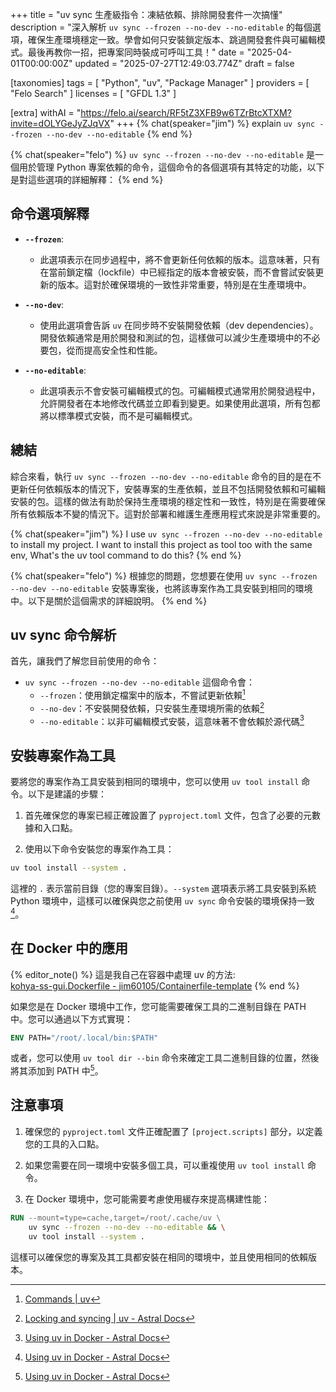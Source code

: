 +++
title = "uv sync 生產級指令：凍結依賴、排除開發套件一次搞懂"
description = "深入解析 `uv sync --frozen --no-dev --no-editable` 的每個選項，確保生產環境穩定一致。學會如何只安裝鎖定版本、跳過開發套件與可編輯模式。最後再教你一招，把專案同時裝成可呼叫工具！"
date = "2025-04-01T00:00:00Z"
updated = "2025-07-27T12:49:03.774Z"
draft = false

[taxonomies]
tags = [ "Python", "uv", "Package Manager" ]
providers = [ "Felo Search" ]
licenses = [ "GFDL 1.3" ]

[extra]
withAI = "<https://felo.ai/search/RF5tZ3XFB9w6TZrBtcXTXM?invite=dOLYGeJyZJqVX>"
+++
{% chat(speaker="jim") %}
explain `uv sync --frozen --no-dev --no-editable`
{% end %}

{% chat(speaker="felo") %}
`uv sync --frozen --no-dev --no-editable` 是一個用於管理 Python 專案依賴的命令，這個命令的各個選項有其特定的功能，以下是對這些選項的詳細解釋：
{% end %}

## **命令選項解釋**

- **`--frozen`**:
  - 此選項表示在同步過程中，將不會更新任何依賴的版本。這意味著，只有在當前鎖定檔（lockfile）中已經指定的版本會被安裝，而不會嘗試安裝更新的版本。這對於確保環境的一致性非常重要，特別是在生產環境中。

- **`--no-dev`**:
  - 使用此選項會告訴 `uv` 在同步時不安裝開發依賴（dev dependencies）。開發依賴通常是用於開發和測試的包，這樣做可以減少生產環境中的不必要包，從而提高安全性和性能。

- **`--no-editable`**:
  - 此選項表示不會安裝可編輯模式的包。可編輯模式通常用於開發過程中，允許開發者在本地修改代碼並立即看到變更。如果使用此選項，所有包都將以標準模式安裝，而不是可編輯模式。

## **總結**

綜合來看，執行 `uv sync --frozen --no-dev --no-editable` 命令的目的是在不更新任何依賴版本的情況下，安裝專案的生產依賴，並且不包括開發依賴和可編輯安裝的包。這樣的做法有助於保持生產環境的穩定性和一致性，特別是在需要確保所有依賴版本不變的情況下。這對於部署和維護生產應用程式來說是非常重要的。

{% chat(speaker="jim") %}
I use `uv sync --frozen --no-dev --no-editable` to install my project. I want to install this project as tool too with the same env, What's the uv tool command to do this?
{% end %}

{% chat(speaker="felo") %}
根據您的問題，您想要在使用 `uv sync --frozen --no-dev --no-editable` 安裝專案後，也將該專案作為工具安裝到相同的環境中。以下是關於這個需求的詳細說明。
{% end %}

## uv sync 命令解析

首先，讓我們了解您目前使用的命令：

- `uv sync --frozen --no-dev --no-editable` 這個命令會：
  - `--frozen`：使用鎖定檔案中的版本，不嘗試更新依賴[^1003]
  - `--no-dev`：不安裝開發依賴，只安裝生產環境所需的依賴[^1015]
  - `--no-editable`：以非可編輯模式安裝，這意味著不會依賴於源代碼[^1004]

## 安裝專案作為工具

要將您的專案作為工具安裝到相同的環境中，您可以使用 `uv tool install` 命令。以下是建議的步驟：

1. 首先確保您的專案已經正確設置了 `pyproject.toml` 文件，包含了必要的元數據和入口點。

2. 使用以下命令安裝您的專案作為工具：

```bash
uv tool install --system .
```

這裡的 `.` 表示當前目錄（您的專案目錄）。`--system` 選項表示將工具安裝到系統 Python 環境中，這樣可以確保與您之前使用 `uv sync` 命令安裝的環境保持一致[^1004]。

## 在 Docker 中的應用

{% editor_note() %}
這是我自己在容器中處理 uv 的方法:  
[kohya-ss-gui.Dockerfile - jim60105/Containerfile-template](https://github.com/jim60105/Containerfile-template/blob/ccba4a92584e486d1efa061cee4f99677f0f8ce3/python/ML/kohya-ss-gui.Dockerfile#L54-L100)
{% end %}

如果您是在 Docker 環境中工作，您可能需要確保工具的二進制目錄在 PATH 中。您可以通過以下方式實現：

```dockerfile
ENV PATH="/root/.local/bin:$PATH"
```

或者，您可以使用 `uv tool dir --bin` 命令來確定工具二進制目錄的位置，然後將其添加到 PATH 中[^1004]。

## 注意事項

1. 確保您的 `pyproject.toml` 文件正確配置了 `[project.scripts]` 部分，以定義您的工具的入口點。

2. 如果您需要在同一環境中安裝多個工具，可以重複使用 `uv tool install` 命令。

3. 在 Docker 環境中，您可能需要考慮使用緩存來提高構建性能：

```dockerfile
RUN --mount=type=cache,target=/root/.cache/uv \
    uv sync --frozen --no-dev --no-editable && \
    uv tool install --system .
```

這樣可以確保您的專案及其工具都安裝在相同的環境中，並且使用相同的依賴版本。

[^1003]: [Commands | uv](https://docs.astral.sh/uv/reference/cli/)
[^1004]: [Using uv in Docker - Astral Docs](https://docs.astral.sh/uv/guides/integration/docker/)
[^1015]: [Locking and syncing | uv - Astral Docs](https://docs.astral.sh/uv/concepts/projects/sync/)
